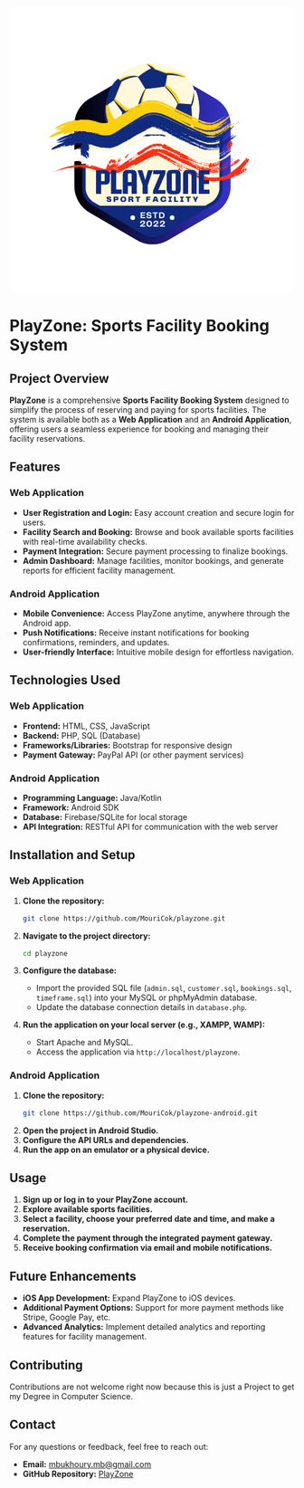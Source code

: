 ![PlayZone Logo](./PZ_tp.svg)
# PlayZone: Sports Facility Booking System

## Project Overview

**PlayZone** is a comprehensive **Sports Facility Booking System** designed to simplify the process of reserving and paying for sports facilities. The system is available both as a **Web Application** and an **Android Application**, offering users a seamless experience for booking and managing their facility reservations.

## Features

### Web Application
- **User Registration and Login:** Easy account creation and secure login for users.
- **Facility Search and Booking:** Browse and book available sports facilities with real-time availability checks.
- **Payment Integration:** Secure payment processing to finalize bookings.
- **Admin Dashboard:** Manage facilities, monitor bookings, and generate reports for efficient facility management.

### Android Application
- **Mobile Convenience:** Access PlayZone anytime, anywhere through the Android app.
- **Push Notifications:** Receive instant notifications for booking confirmations, reminders, and updates.
- **User-friendly Interface:** Intuitive mobile design for effortless navigation.

## Technologies Used

### Web Application
- **Frontend:** HTML, CSS, JavaScript
- **Backend:** PHP, SQL (Database)
- **Frameworks/Libraries:** Bootstrap for responsive design
- **Payment Gateway:** PayPal API (or other payment services)

### Android Application
- **Programming Language:** Java/Kotlin
- **Framework:** Android SDK
- **Database:** Firebase/SQLite for local storage
- **API Integration:** RESTful API for communication with the web server

## Installation and Setup

### Web Application
1. **Clone the repository:**
   ```bash
   git clone https://github.com/MouriCok/playzone.git
   ```
2. **Navigate to the project directory:**
   ```bash
   cd playzone
   ```
3. **Configure the database:**
   - Import the provided SQL file (`admin.sql`, `customer.sql`, `bookings.sql`, `timeframe.sql`) into your MySQL or phpMyAdmin database.
   - Update the database connection details in `database.php`.

4. **Run the application on your local server (e.g., XAMPP, WAMP):**
   - Start Apache and MySQL.
   - Access the application via `http://localhost/playzone`.

### Android Application
1. **Clone the repository:**
   ```bash
   git clone https://github.com/MouriCok/playzone-android.git
   ```
2. **Open the project in Android Studio.**
3. **Configure the API URLs and dependencies.**
4. **Run the app on an emulator or a physical device.**

## Usage

1. **Sign up or log in to your PlayZone account.**
2. **Explore available sports facilities.**
3. **Select a facility, choose your preferred date and time, and make a reservation.**
4. **Complete the payment through the integrated payment gateway.**
5. **Receive booking confirmation via email and mobile notifications.**

## Future Enhancements
- **iOS App Development:** Expand PlayZone to iOS devices.
- **Additional Payment Options:** Support for more payment methods like Stripe, Google Pay, etc.
- **Advanced Analytics:** Implement detailed analytics and reporting features for facility management.

## Contributing
Contributions are not welcome right now because this is just a Project to get my Degree in Computer Science.

## Contact
For any questions or feedback, feel free to reach out:

- **Email:** [mbukhoury.mb@gmail.com](mailto:mbukhoury.mb@gmail.com)
- **GitHub Repository:** [PlayZone](https://github.com/MouriCok/playzone)

